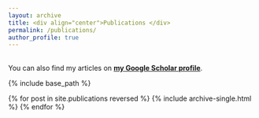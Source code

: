 ```yaml
---
layout: archive
title: <div align="center">Publications </div>
permalink: /publications/
author_profile: true
---
```

<br>
You can also find my articles on <a href="https://scholar.google.com/citations?user=hc4y0ZsAAAAJ&hl=en" target="_blank"><b>my Google Scholar profile</b></a>.

{% include base_path %}

{% for post in site.publications reversed %}
  {% include archive-single.html %}
{% endfor %}
